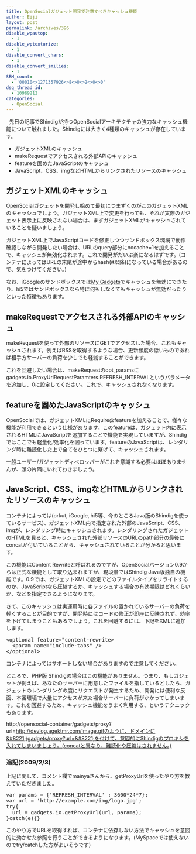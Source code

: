 ```yaml
---
title: OpenSocialガジェット開発で注意すべきキャッシュ機能
author: Eiji
layout: post
permalink: /archives/396
disable_wpautop:
  - 1
disable_wptexturize:
  - 1
disable_convert_chars:
  - 1
disable_convert_smilies:
  - 1
SBM_count:
  - '00010<>1271357926<>8<>0<>2<>0<>0'
dsq_thread_id:
  - 10989212
categories:
  - OpenSocial
---
```

<div class="wp_plus_one_button" style="margin: 0 8px 8px 0; float:left; ">
  <g:plusone href="http://devlog.agektmr.com/archives/396" callback="wp_plus_one_handler"></g:plusone>
</div>

先日の記事でShindigが持つOpenSocialアーキテクチャの強力なキャッシュ機能について触れました。Shindigには大きく4種類のキャッシュが存在しています。

*   ガジェットXMLのキャッシュ
*   makeRequestでアクセスされる外部APIのキャッシュ
*   featureを固めたJavaScriptのキャッシュ
*   JavaScript、CSS、imgなどHTMLからリンクされたリソースのキャッシュ

## ガジェットXMLのキャッシュ

OpenSocialガジェットを開発し始めて最初につまずくのがこのガジェットXMLのキャッシュでしょう。ガジェットXML上で変更を行っても、それが実際のガジェット表示上に反映されない場合は、まずガジェットXMLがキャッシュされていることを疑いましょう。

ガジェットXML上でJavaScriptコードを修正しつつサンドボックス環境で動作確認しながら開発したい場合は、URLのquery部分にnocache=1を加えることで、キャッシュが無効化されます。これで開発がだいぶ楽になるはずです。(コンテナによってはURLの末尾が途中からhash(#以降)になっている場合があるので、気をつけてください。)

なお、iGoogleのサンドボックスでは<a target="_blank" href="http://www.google.com/ig/directory?hl=en&#038;type=gadgets&#038;url=www.google.com/ig/modules/developer.xml">My Gadgets</a>でキャッシュを無効にできたり、hi5ではサンドボックスなら特に何もしなくてもキャッシュが無効だったりといった特徴もあります。

## makeRequestでアクセスされる外部APIのキャッシュ

makeRequestを使って外部のリソースにGETでアクセスした場合、これもキャッシュされます。例えばRSSを取得するような場合、更新頻度の低いものであれば相手方サーバーの負荷を少しでも軽減することができます。

これを回避したい場合は、makeRequestのopt\_paramsにgadgets.io.ProxyUrlRequestParamters.REFRESH\_INTERVALというパラメータを追加し、0に設定してください。これで、キャッシュされなくなります。

## featureを固めたJavaScriptのキャッシュ

OpenSocialでは、ガジェットXMLにRequire@featureを加えることで、様々な機能が利用できるという仕様があります。このfeatureは、ガジェット内に表示されるHTMLにJavaScriptを追加することで機能を実現していますが、Shindigではここでも軽量化/効率化を図っています。featureのJavaScriptは、レンダリング時に難読化した上で全てをひとつに繋げて、キャッシュされます。

一般ユーザー/ガジェットディベロッパーがこれを意識する必要はほぼありませんが、頭の片隅にいれておきましょう。

## JavaScript、CSS、imgなどHTMLからリンクされたリソースのキャッシュ

コンテナによっては(orkut, iGoogle, hi5等、今のところJava版のShindigを使っているサービス)、ガジェットXML内で指定された外部のJavaScript、CSS、imgが、レンダリング時にキャッシュされます。レンダリングされたガジェットのHTMLを見ると、キャッシュされた外部リソースのURLのpath部分の最後にconcatが付いていることから、キャッシュされていることが分かると思います。

この機能はContent Rewriteと呼ばれるのですが、OpenSocialバージョン0.9からは正式な機能として取り込まれますが、現段階ではShindig Java版独自の機能です。0.9では、ガジェットXMLの設定でどのファイルタイプをリライトするのか、JavaScriptなら圧縮するか、キャッシュする場合の有効期限はどれくらいか、などを指定できるようになります。

さて、このキャッシュは実運用時に各ファイルの置かれているサーバーの負荷を軽くすることが目的ですが、開発時にはコードの修正が即座に反映されず、効率を下げてしまうこともあるでしょう。これを回避するには、下記をXMLに追加します。

<pre class="brush: xml; title: ; notranslate" title="">&lt;optional feature="content-rewrite&gt;
  &lt;param name="include-tabs" /&gt;
&lt;/optional&gt;
</pre>

コンテナによってはサポートしない場合がありますので注意してください。

ところで、PHP版 Shindigの場合はこの機能がありません。つまり、もしガジェットが例えば、あなたのサーバーに用意したファイルを指しているとしたら、ガジェットのレンダリングの度にリクエストが発生するため、開発には便利な反面、本番環境で大量にアクセスが来た場合サーバーに負荷がかかってしまいます。これを回避するため、キャッシュ機能をうまく利用する、というテクニックもあります。

http://opensocial-container/gadgets/proxy?url=http://devlog.agektmr.com/image.gifのように、ドメインに&#8221;/gadgets/proxy?url=&#8221;を付けて、意図的にShindigのプロキシを入れてしまいましょう。(concatと異なり、難読化や圧縮はされません。)

### 追記(2009/2/3)

上記に関して、コメント欄でmainyaさんから、getProxyUrlを使ったやり方を教えていただきました。

<pre class="brush: jscript; title: ; notranslate" title="">var params = {'REFRESH_INTERVAL' : 3600*24*7};
var url = 'http://example.com/img/logo.jpg';
try{
  url = gadgets.io.getProxyUrl(url, params);
}catch(e){}
</pre>

このやり方でURLを取得すれば、コンテナに依存しない方法でキャッシュを意図的に効かせた参照を行うことができるようになります。(MySpaceでは使えないのでtry/catchした方がよいそうです)

 